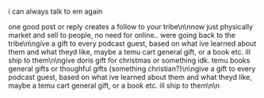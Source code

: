 i can always talk to em again

one good post or reply creates a follow to your tribe\n\nnow just physically market and sell to people, no need for online.. were going back to the tribe\n\ngive a gift to every podcast guest, based on what ive learned about them and what theyd like, maybe a temu cart general gift, or a book etc. ill ship to them\n\ngive doris gift for christmas or something idk. temu books general gifts or thoughful gifts (something christian?)\n\ngive a gift to every podcast guest, based on what ive learned about them and what theyd like, maybe a temu cart general gift, or a book etc. ill ship to them\n\n